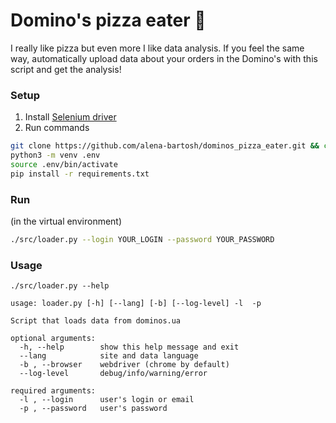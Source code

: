 # Domino's pizza eater :pizza:
I really like pizza but even more I like data analysis. 
If you feel the same way, automatically upload data about your orders in the Domino's with this script and get the analysis!

### Setup
1. Install [Selenium driver](https://selenium-python.readthedocs.io/installation.html)
2. Run commands
```sh
git clone https://github.com/alena-bartosh/dominos_pizza_eater.git && cd dominos_pizza_eater/
python3 -m venv .env
source .env/bin/activate
pip install -r requirements.txt
```

### Run
(in the virtual environment)
```sh
./src/loader.py --login YOUR_LOGIN --password YOUR_PASSWORD
```

### Usage
```
./src/loader.py --help

usage: loader.py [-h] [--lang] [-b] [--log-level] -l  -p

Script that loads data from dominos.ua

optional arguments:
  -h, --help        show this help message and exit
  --lang            site and data language
  -b , --browser    webdriver (chrome by default)
  --log-level       debug/info/warning/error

required arguments:
  -l , --login      user's login or email
  -p , --password   user's password
```
